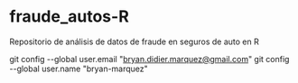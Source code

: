 # fraude_autos-R
Repositorio de análisis de datos de fraude en seguros de auto en R

git config --global user.email "bryan.didier.marquez@gmail.com"
git config --global user.name "bryan-marquez"
